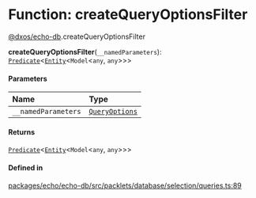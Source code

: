 # Function: createQueryOptionsFilter

[@dxos/echo-db](../modules/dxos_echo_db.md).createQueryOptionsFilter

**createQueryOptionsFilter**(`__namedParameters`): [`Predicate`](../types/dxos_echo_db.Predicate.md)<[`Entity`](../classes/dxos_echo_db.Entity.md)<`Model`<`any`, `any`\>\>\>

#### Parameters

| Name | Type |
| :------ | :------ |
| `__namedParameters` | [`QueryOptions`](../types/dxos_echo_db.QueryOptions.md) |

#### Returns

[`Predicate`](../types/dxos_echo_db.Predicate.md)<[`Entity`](../classes/dxos_echo_db.Entity.md)<`Model`<`any`, `any`\>\>\>

#### Defined in

[packages/echo/echo-db/src/packlets/database/selection/queries.ts:89](https://github.com/dxos/dxos/blob/main/packages/echo/echo-db/src/packlets/database/selection/queries.ts#L89)
